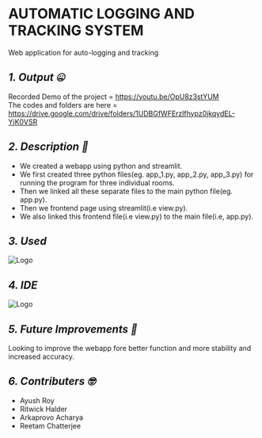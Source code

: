 # AUTOMATIC LOGGING AND TRACKING SYSTEM
Web application for auto-logging and tracking
## *1. Output :zipper_mouth_face:*
Recorded Demo of the project = https://youtu.be/OpU8z3stYUM<br/>
The codes and folders are here = https://drive.google.com/drive/folders/1UDBGfWFErzlfhypz0jkqydEL-YjK0VSR

## *2. Description :thinking:*
  - We created a webapp using python and streamlit.<br/>
  - We first created three python files(eg. app_1.py, app_2.py, app_3.py) for running the program for three individual rooms. <br/>
  - Then we linked all these separate files to the main python file(eg. app.py).<br/>
  - Then we frontend page using streamlit(i.e view.py).<br/> 
  - We also linked this frontend file(i.e view.py) to the main file(i.e, app.py).<br/>
 ## *3. Used*
 ![Logo](https://img.shields.io/badge/Python-FFD43B?style=for-the-badge&logo=python&logoColor=darkgreen)
 ## *4. IDE*
 ![Logo](https://img.shields.io/badge/Visual_Studio-5C2D91?style=for-the-badge&logo=visual%20studio&logoColor=white)
 ## *5. Future Improvements :raised_eyebrow:*
 Looking to improve the webapp fore better function and more stability and increased accuracy.
 ## *6. Contributers :nerd_face:*
  - Ayush Roy<br/>
  - Ritwick Halder<br/>
  - Arkaprovo Acharya<br/>
  - Reetam Chatterjee
